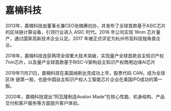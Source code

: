 # 

# 嘉楠科技

2013年，嘉楠科技由董事长兼CEO张楠赓创办，并发布了全球首款基于ASIC芯片的区块链计算设备，引领行业进入 ASIC 时代。2016 年公司实现 16nm 芯片量产，通过国家高新技术企业认定。2017 年被正式评定为杭州市高科技独角兽企业。

2018年，嘉楠科技连获两项全球重大技术突破，实现量产全球首款自主知识产权7nm芯片，以及量产全球首款基于RISC-V架构自主知识产权商用边缘AI芯片

2019年11月21日，嘉楠科技在美国纳斯达克成功上市，股票代码 CAN，成为全球区块 链第一股，也是中国自主知识产权人工智能芯片企业在美国IPO成功的第一股。

2020年，嘉楠科技提出“阿瓦隆制造Avalon Made”在核心性能、机身结构、产品交付和客户服务等方面提升客户体验。

